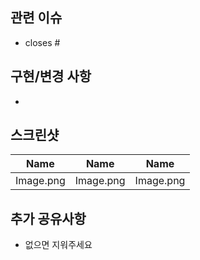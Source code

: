 <!--제목 양식 : [Feat] PR 내용 -->

## 관련 이슈
- closes #

## 구현/변경 사항
- 

## 스크린샷
|Name|Name|Name|
|---|---|---|
|Image.png|Image.png|Image.png|

## 추가 공유사항
- 없으면 지워주세요
